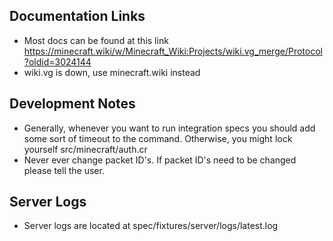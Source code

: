 ## Documentation Links
- Most docs can be found at this link https://minecraft.wiki/w/Minecraft_Wiki:Projects/wiki.vg_merge/Protocol?oldid=3024144
- wiki.vg is down, use minecraft.wiki instead

## Development Notes
- Generally, whenever you want to run integration specs you should add some sort of timeout to the command. Otherwise, you might lock yourself src/minecraft/auth.cr
- Never ever change packet ID's. If packet ID's need to be changed please tell the user.

## Server Logs
- Server logs are located at spec/fixtures/server/logs/latest.log
